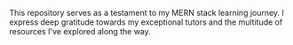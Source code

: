 This repository serves as a testament to my MERN stack learning journey. 
I express deep gratitude towards my exceptional tutors and the multitude of resources I've explored along the way.
